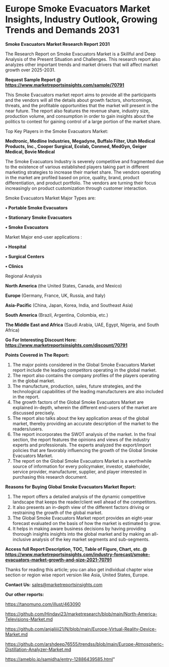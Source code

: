 # Europe Smoke Evacuators Market Insights, Industry Outlook, Growing Trends and Demands 2031

<strong>Smoke Evacuators Market Research Report 2031</strong>

The Research Report on Smoke Evacuators Market is a Skillful and Deep Analysis of the Present Situation and Challenges. This research report also analyzes other important trends and market drivers that will affect market growth over 2025-2031.

<strong>Request Sample Report @ <a href=https://www.marketreportsinsights.com/sample/70791>https://www.marketreportsinsights.com/sample/70791</a></strong>

This Smoke Evacuators market report aims to provide all the participants and the vendors will all the details about growth factors, shortcomings, threats, and the profitable opportunities that the market will present in the near future. The report also features the revenue share, industry size, production volume, and consumption in order to gain insights about the politics to contest for gaining control of a large portion of the market share.

Top Key Players in the Smoke Evacuators Market:

<strong>Medtronic, Medline Industries, Megadyne, Buffalo Filter, Utah Medical Products, Inc., Cooper Surgical, Ecolab, Conmed, MedGyn, Geiger Medical, Bovie Medical</strong>

The Smoke Evacuators Industry is severely competitive and fragmented due to the existence of various established players taking part in different marketing strategies to increase their market share. The vendors operating in the market are profiled based on price, quality, brand, product differentiation, and product portfolio. The vendors are turning their focus increasingly on product customization through customer interaction.

Smoke Evacuators Market Major Types are:

<strong>• Portable Smoke Evacuators

• Stationary Smoke Evacuators

• Smoke Evacuators</strong>

Market Major end-user applications :

<strong>• Hospital

• Surgical Centers

• Clinics</strong>

Regional Analysis

</u><strong><b>North America</b></strong> (the United States, Canada, and Mexico)

<strong><b>Europe </b></strong>(Germany, France, UK, Russia, and Italy)

<strong><b>Asia-Pacific</b></strong> (China, Japan, Korea, India, and Southeast Asia)

<strong><b>South America</b></strong> (Brazil, Argentina, Colombia, etc.)

<strong><b>The Middle East and Africa</b></strong> (Saudi Arabia, UAE, Egypt, Nigeria, and South Africa)

<strong>Go For Interesting Discount Here: <a href=https://www.marketreportsinsights.com/discount/70791>https://www.marketreportsinsights.com/discount/70791</a></strong>

<strong>Points Covered in The Report:</strong>
<ol>
  <li>The major points considered in the Global Smoke Evacuators Market report include the leading competitors operating in the global market.</li>
  <li>The report also contains the company profiles of the players operating in the global market.</li>
  <li>The manufacture, production, sales, future strategies, and the technological capabilities of the leading manufacturers are also included in the report.</li>
  <li>The growth factors of the Global Smoke Evacuators Market are explained in-depth, wherein the different end-users of the market are discussed precisely.</li>
  <li>The report also talks about the key application areas of the global market, thereby providing an accurate description of the market to the readers/users.</li>
  <li>The report incorporates the SWOT analysis of the market. In the final section, the report features the opinions and views of the industry experts and professionals. The experts analyzed the export/import policies that are favorably influencing the growth of the Global Smoke Evacuators Market.</li>
  <li>The report on the Global Smoke Evacuators Market is a worthwhile source of information for every policymaker, investor, stakeholder, service provider, manufacturer, supplier, and player interested in purchasing this research document.</li>
</ol>
<strong>Reasons for Buying Global Smoke Evacuators Market Report:</strong>

<ol>
  <li>The report offers a detailed analysis of the dynamic competitive landscape that keeps the reader/client well ahead of the competitors.</li>
  <li>It also presents an in-depth view of the different factors driving or restraining the growth of the global market.</li>
  <li>The Global Smoke Evacuators Market report provides an eight-year forecast evaluated on the basis of how the market is estimated to grow.</li>
  <li>It helps in making aware business decisions by having providing thorough insights insights into the global market and by making an all-inclusive analysis of the key market segments and sub-segments.</li>
</ol>
<strong>Access full Report Description, TOC, Table of Figure, Chart, etc. @ <a href=https://www.marketreportsinsights.com/industry-forecast/smoke-evacuators-market-growth-and-size-2021-70791>https://www.marketreportsinsights.com/industry-forecast/smoke-evacuators-market-growth-and-size-2021-70791</a></strong>


Thanks for reading this article; you can also get individual chapter wise section or region wise report version like Asia, United States, Europe.

<strong>Contact Us:</strong>
sales@marketreportsinsights.com

<strong>Our other reports:</strong>

<a href=https://tanomuno.com/illust/463090>https://tanomuno.com/illust/463090</a>

<a href=https://github.com/Hindavi23/marketresearch/blob/main/North-America-Televisions-Market.md>https://github.com/Hindavi23/marketresearch/blob/main/North-America-Televisions-Market.md</a>

<a href=https://github.com/anjaliiii21/N/blob/main/Europe-Virtual-Reality-Device-Market.md>https://github.com/anjaliiii21/N/blob/main/Europe-Virtual-Reality-Device-Market.md</a>

<a href=https://github.com/arshdeep76555/trendss/blob/main/Europe-Atmospheric-Distillation-Analyzer-Market.md>https://github.com/arshdeep76555/trendss/blob/main/Europe-Atmospheric-Distillation-Analyzer-Market.md</a>

<a href=https://ameblo.jp/samidha/entry-12886439585.html>https://ameblo.jp/samidha/entry-12886439585.html</a>"
